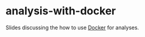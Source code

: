 # analysis-with-docker
Slides discussing the how to use [Docker](http://www.docker.com/) for analyses.
